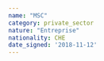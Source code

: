 ```yaml
---
name: "MSC"
category: private_sector
nature: "Entreprise"
nationality: CHE
date_signed: '2018-11-12'
---
```

    